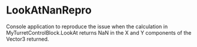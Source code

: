 # LookAtNanRepro
Console application to reproduce the issue when the calculation in MyTurretControlBlock.LookAt returns NaN in the X and Y components of the Vector3 returned.
